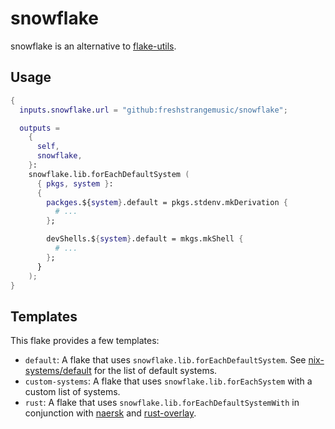 # snowflake

snowflake is an alternative to [flake-utils].

## Usage

```nix
{
  inputs.snowflake.url = "github:freshstrangemusic/snowflake";

  outputs =
    {
      self,
      snowflake,
    }:
    snowflake.lib.forEachDefaultSystem (
      { pkgs, system }:
      {
        packges.${system}.default = pkgs.stdenv.mkDerivation {
          # ...
        };

        devShells.${system}.default = mkgs.mkShell {
          # ...
        };
      }
    );
}
```

## Templates

This flake provides a few templates:

* `default`: A flake that uses `snowflake.lib.forEachDefaultSystem`. See
  [nix-systems/default] for the list of default systems.
* `custom-systems`: A flake that uses `snowflake.lib.forEachSystem` with a
  custom list of systems.
* `rust`: A flake that uses `snowflake.lib.forEachDefaultSystemWith` in
  conjunction with [naersk] and [rust-overlay].


[flake-utils]: https://github.com/numtide/flake-utils
[nix-systems/default]: https://github.com/nix-systems/default
[naersk]: https://github.com/nix-community/naersk
[rust-overlay]: https://github.com/oxalica/rust-overlay
